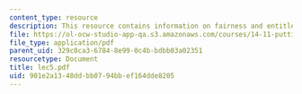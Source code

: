 ```yaml
---
content_type: resource
description: This resource contains information on fairness and entitlements.
file: https://ol-ocw-studio-app-qa.s3.amazonaws.com/courses/14-11-putting-social-sciences-to-the-test-field-experiments-in-economics-spring-2006/901e2a1348ddbb0794bbef164dde8205_lec5.pdf
file_type: application/pdf
parent_uid: 329c0ca3-6784-8e99-0c4b-bdbb03a02351
resourcetype: Document
title: lec5.pdf
uid: 901e2a13-48dd-bb07-94bb-ef164dde8205
---
```

